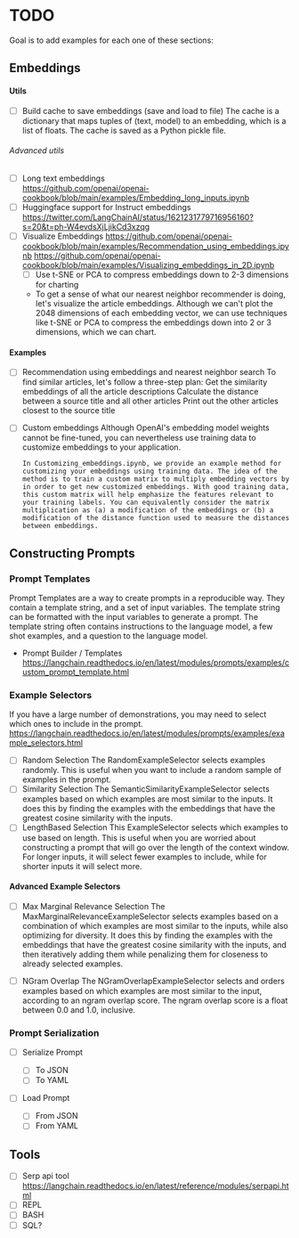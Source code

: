 # TODO

Goal is to add examples for each one of these sections:

## Embeddings

#### Utils

- [ ] Build cache to save embeddings (save and load to file)
      The cache is a dictionary that maps tuples of (text, model) to an embedding, which is a list of floats. The cache is saved as a Python pickle file.

###### Advanced utils

- [ ] Long text embeddings  
       https://github.com/openai/openai-cookbook/blob/main/examples/Embedding_long_inputs.ipynb
- [ ] Huggingface support for Instruct embeddings
      https://twitter.com/LangChainAI/status/1621231779716956160?s=20&t=ph-W4evdsXjLjikCd3xzqg
- [ ] Visualize Embeddings
      https://github.com/openai/openai-cookbook/blob/main/examples/Recommendation_using_embeddings.ipynb
      https://github.com/openai/openai-cookbook/blob/main/examples/Visualizing_embeddings_in_2D.ipynb
  - [ ] Use t-SNE or PCA to compress embeddings down to 2-3 dimensions for charting
  - To get a sense of what our nearest neighbor recommender is doing, let's visualize the article embeddings. Although we can't plot the 2048 dimensions of each embedding vector, we can use techniques like t-SNE or PCA to compress the embeddings down into 2 or 3 dimensions, which we can chart.

#### Examples

- [ ] Recommendation using embeddings and nearest neighbor search
      To find similar articles, let's follow a three-step plan:
      Get the similarity embeddings of all the article descriptions
      Calculate the distance between a source title and all other articles
      Print out the other articles closest to the source title

- [ ] Custom embeddings
      Although OpenAI's embedding model weights cannot be fine-tuned, you can nevertheless use training data to customize embeddings to your application.

      In Customizing_embeddings.ipynb, we provide an example method for customizing your embeddings using training data. The idea of the method is to train a custom matrix to multiply embedding vectors by in order to get new customized embeddings. With good training data, this custom matrix will help emphasize the features relevant to your training labels. You can equivalently consider the matrix multiplication as (a) a modification of the embeddings or (b) a modification of the distance function used to measure the distances between embeddings.

## Constructing Prompts

### Prompt Templates

Prompt Templates are a way to create prompts in a reproducible way. They contain a template string, and a set of input variables. The template string can be formatted with the input variables to generate a prompt. The template string often contains instructions to the language model, a few shot examples, and a question to the language model.

- Prompt Builder / Templates
  https://langchain.readthedocs.io/en/latest/modules/prompts/examples/custom_prompt_template.html

### Example Selectors

If you have a large number of demonstrations, you may need to select which ones to include in the prompt.
https://langchain.readthedocs.io/en/latest/modules/prompts/examples/example_selectors.html

- [ ] Random Selection
      The RandomExampleSelector selects examples randomly. This is useful when you want to include a random sample of examples in the prompt.
- [ ] Similarity Selection
      The SemanticSimilarityExampleSelector selects examples based on which examples are most similar to the inputs. It does this by finding the examples with the embeddings that have the greatest cosine similarity with the inputs.
- [ ] LengthBased Selection
      This ExampleSelector selects which examples to use based on length. This is useful when you are worried about constructing a prompt that will go over the length of the context window. For longer inputs, it will select fewer examples to include, while for shorter inputs it will select more.

#### Advanced Example Selectors

- [ ] Max Marginal Relevance Selection
      The MaxMarginalRelevanceExampleSelector selects examples based on a combination of which examples are most similar to the inputs, while also optimizing for diversity. It does this by finding the examples with the embeddings that have the greatest cosine similarity with the inputs, and then iteratively adding them while penalizing them for closeness to already selected examples.

- [ ] NGram Overlap
      The NGramOverlapExampleSelector selects and orders examples based on which examples are most similar to the input, according to an ngram overlap score. The ngram overlap score is a float between 0.0 and 1.0, inclusive.

### Prompt Serialization

- [ ] Serialize Prompt

  - [ ] To JSON
  - [ ] To YAML

- [ ] Load Prompt
  - [ ] From JSON
  - [ ] From YAML

## Tools

- [ ] Serp api tool
      https://langchain.readthedocs.io/en/latest/reference/modules/serpapi.html
- [ ] REPL
- [ ] BASH
- [ ] SQL?
